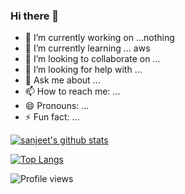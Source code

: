 ### Hi there 👋

<!--
**sanjeet123456789/sanjeet123456789** is a ✨ _special_ ✨ repository because its `README.md` (this file) appears on your GitHub profile.

Here are some ideas to get you started:
-->
- 🔭 I’m currently working on ...nothing
- 🌱 I’m currently learning ... aws
- 👯 I’m looking to collaborate on ...
- 🤔 I’m looking for help with ...
- 💬 Ask me about ...
- 📫 How to reach me: ...
- 😄 Pronouns: ...
- ⚡ Fun fact: ...





[![sanjeet's github stats](https://github-readme-stats.vercel.app/api?username=sanjeet123456789&hide=contribs,prs&count_private=true&show_icons=true&theme=)](https://github.com/sanjeet123456789/getting-build-tags/)


[![Top Langs](https://github-readme-stats.vercel.app/api/top-langs/?username=sanjeet123456789&hide=javascript,html&layout=compact)](https://github.com/sanjeet123456789/getting-build-tags/)


![Profile views](https://komarev.com/ghpvc/?username=sanjeet123456789)

